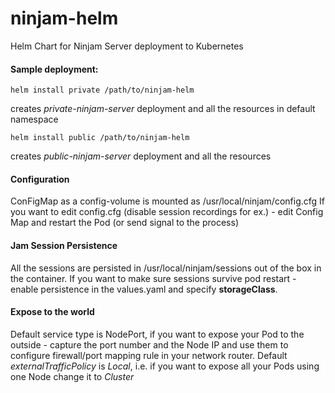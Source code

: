 # ninjam-helm
Helm Chart for Ninjam Server deployment to Kubernetes

#### Sample deployment:

`helm install private /path/to/ninjam-helm`

creates _private-ninjam-server_ deployment and all the resources in default namespace

`helm install public /path/to/ninjam-helm`

creates _public-ninjam-server_ deployment and all the resources

#### Configuration

ConFigMap as a config-volume is mounted as /usr/local/ninjam/config.cfg
If you want to edit config.cfg (disable session recordings for ex.) - edit Config Map and restart the Pod (or send signal to the process)

#### Jam Session Persistence

All the sessions are persisted in /usr/local/ninjam/sessions out of the box in the container.
If you want to make sure sessions survive pod restart - enable persistence in the values.yaml and specify **storageClass**.

#### Expose to the world
Default service type is NodePort, if you want to expose your Pod to the outside - capture the port number and the Node IP 
and use them to configure firewall/port mapping rule in your network router.
Default _externalTrafficPolicy_ is _Local_, i.e. if you want to expose all your Pods using one Node change it to _Cluster_

